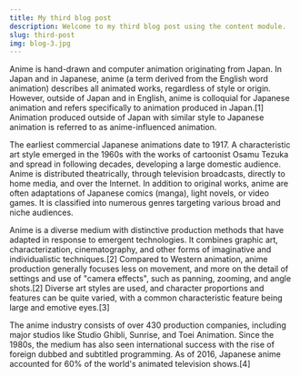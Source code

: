 ```yaml
---
title: My third blog post
description: Welcome to my third blog post using the content module.
slug: third-post
img: blog-3.jpg
---
```


Anime is hand-drawn and computer animation originating from Japan. In Japan and in Japanese, anime (a term derived from the English word animation) describes all animated works, regardless of style or origin. However, outside of Japan and in English, anime is colloquial for Japanese animation and refers specifically to animation produced in Japan.[1] Animation produced outside of Japan with similar style to Japanese animation is referred to as anime-influenced animation.

The earliest commercial Japanese animations date to 1917. A characteristic art style emerged in the 1960s with the works of cartoonist Osamu Tezuka and spread in following decades, developing a large domestic audience. Anime is distributed theatrically, through television broadcasts, directly to home media, and over the Internet. In addition to original works, anime are often adaptations of Japanese comics (manga), light novels, or video games. It is classified into numerous genres targeting various broad and niche audiences.

Anime is a diverse medium with distinctive production methods that have adapted in response to emergent technologies. It combines graphic art, characterization, cinematography, and other forms of imaginative and individualistic techniques.[2] Compared to Western animation, anime production generally focuses less on movement, and more on the detail of settings and use of "camera effects", such as panning, zooming, and angle shots.[2] Diverse art styles are used, and character proportions and features can be quite varied, with a common characteristic feature being large and emotive eyes.[3]

The anime industry consists of over 430 production companies, including major studios like Studio Ghibli, Sunrise, and Toei Animation. Since the 1980s, the medium has also seen international success with the rise of foreign dubbed and subtitled programming. As of 2016, Japanese anime accounted for 60% of the world's animated television shows.[4]